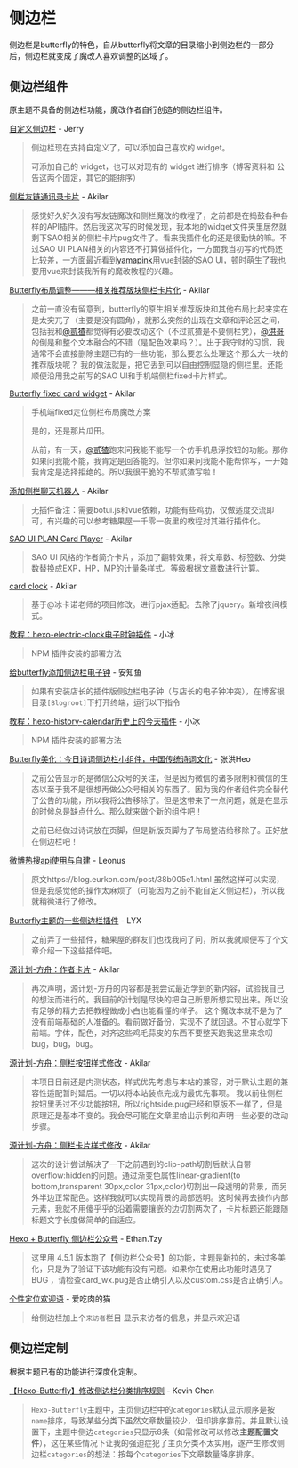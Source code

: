 # 侧边栏

侧边栏是butterfly的特色，自从butterfly将文章的目录缩小到侧边栏的一部分后，侧边栏就变成了魔改人喜欢调整的区域了。

## 侧边栏组件

原主题不具备的侧边栏功能，魔改作者自行创造的侧边栏组件。

[自定义侧边栏](https://butterfly.js.org/posts/ea33ab97/) - Jerry

> 侧边栏现在支持自定义了，可以添加自己喜欢的 widget。
>
> 可添加自己的 widget，也可以对现有的 widget 进行排序（博客资料和 公告这两个固定，其它的能排序）

[侧栏友链通讯录卡片](https://akilar.top/posts/e7d99b48/) - Akilar

> 感觉好久好久没有写友链魔改和侧栏魔改的教程了，之前都是在捣鼓各种各样的API插件。然后我这次写的时候发现，我本地的widget文件夹里居然就剩下SAO相关的侧栏卡片pug文件了。看来我插件化的还是很勤快的嘛。不过SAO UI PLAN相关的内容还不打算做插件化，一方面我当初写的代码还比较差，一方面最近看到[yamapink](https://yamapink.com/)用vue封装的SAO UI，顿时萌生了我也要用vue来封装我所有的魔改教程的兴趣。

[Butterfly布局调整———相关推荐版块侧栏卡片化](https://akilar.top/posts/194e1534/) - Akilar

> 之前一直没有留意到，butterfly的原生相关推荐版块和其他布局比起来实在是太突兀了（主要是没有圆角），就那么突然的出现在文章和评论区之间，包括我和[@贰猹](https://noionion.top/)都觉得有必要改动这个（不过贰猹是不要侧栏党），[@洪哥](https://blog.zhheo.com/)的倒是和整个文本融合的不错（是配色效果吗？）。出于我守财的习惯，我通常不会直接删除主题已有的一些功能，那么要怎么处理这个那么大一块的推荐版块呢？
> 我的做法就是，把它丢到可以自由控制显隐的侧栏里。还能顺便沿用我之前写的SAO UI和手机端侧栏fixed卡片样式。

[Butterfly fixed card widget](https://akilar.top/posts/451ac5f8/) - Akilar

> 手机端fixed定位侧栏布局魔改方案
>
> 是的，还是那片瓜田。
>
> 从前，有一天，[@贰猹](https://noionion.top/)跑来问我能不能写一个仿手机悬浮按钮的功能。那你如果问我能不能，我肯定是回答能的。但你如果问我能不能帮你写，一开始我肯定是选择拒绝的。所以我很干脆的不帮贰猹写啦！

[添加侧栏聊天机器人](https://akilar.top/posts/9dc1acf8/) - Akilar

> 无插件备注：需要botui.js和vue依赖，功能有些鸡肋，仅做适度交流即可，有兴趣的可以参考糖果屋一千零一夜里的教程对其进行插件化。

[SAO UI PLAN Card Player](https://akilar.top/posts/8e1264d1/) - Akilar

> SAO UI 风格的作者简介卡片，添加了翻转效果，将文章数、标签数、分类数替换成EXP，HP，MP的计量条样式。等级根据文章数进行计算。

[card clock](https://akilar.top/posts/4e39cf4a/) - Akilar

> 基于@冰卡诺老师的项目修改。进行pjax适配。去除了jquery。新增夜间模式。

[教程：hexo-electric-clock电子时钟插件](https://zfe.space/post/hexo-electric-clock.html) - 小冰

> NPM 插件安装的部署方法

[给butterfly添加侧边栏电子钟](https://anzhiy.cn/posts/fc18.html) - 安知鱼

> 如果有安装店长的插件版侧边栏电子钟（与店长的电子钟冲突），在博客根目录`[Blogroot]`下打开终端，运行以下指令

[教程：hexo-history-calendar历史上的今天插件](https://zfe.space/post/hexo-history-calendar.html) - 小冰

> NPM 插件安装的部署方法

[Butterfly美化：今日诗词侧边栏小组件，中国传统诗词文化](https://blog.zhheo.com/p/2ed9d8dd.html) - 张洪Heo

> 之前公告显示的是微信公众号的关注，但是因为微信的诸多限制和微信的生态以至于我不是很想再做公众号相关的东西了。因为我的作者组件完全替代了公告的功能，所以我将公告移除了。但是这带来了一点问题，就是在显示的时候总是缺点什么。那么就来做个新的组件吧！
>
> 之前已经做过诗词放在页脚，但是新版页脚为了布局整洁给移除了。正好放在侧边栏吧！

[微博热搜api使用与自建](https://blog.leonus.cn/2022/weibo.html) - Leonus

> 原文https://blog.eurkon.com/post/38b005e1.html
> 虽然这样可以实现，但是我感觉他的操作太麻烦了（可能因为之前不能自定义侧边栏），所以我就稍微进行了修改。

[Butterfly主题的一些侧边栏插件](https://yisous.xyz/posts/4ae2ec41/) - LYX

> 之前弄了一些插件，糖果屋的群友们也找我问了问，所以我就顺便写了个文章介绍一下这些插件吧。

[源计划-方舟：作者卡片](https://akilar.top/posts/f08df520/) - Akilar

> 再次声明，源计划-方舟的内容都是我尝试最近学到的新内容，试验我自己的想法而进行的。我目前的计划是尽快的把自己所思所想实现出来。所以没有足够的精力去把教程做成小白也能看懂的样子。
> 这个魔改本就不是为了没有前端基础的人准备的。看前做好备份，实现不了就回退。不甘心就学下前端。字体，配色，对齐这些鸡毛蒜皮的东西不要整天跑我这里来念叨bug，bug，bug。

[源计划-方舟：侧栏按钮样式修改](https://akilar.top/posts/89a3474c/) - Akilar

> 本项目目前还是内测状态，样式优先考虑与本站的兼容，对于默认主题的兼容性适配暂时延后。一切以将本站装点完成为最优先事项。
> 我以前往侧栏按钮里丢过不少功能按钮，所以rightside.pug已经和原版不一样了，但是原理还是基本不变的。我会尽可能在文章里给出示例和声明一些必要的改动步骤。

[源计划-方舟：侧栏卡片样式修改](https://akilar.top/posts/70bdebb6/) - Akilar

> 这次的设计尝试解决了一下之前遇到的clip-path切割后默认自带overflow:hidden的问题。通过渐变色属性linear-gradient(to bottom,transparent 30px,color 31px,color)切割出一段透明的背景，而另外半边正常配色。这样我就可以实现背景的局部透明。这时候再去操作内部元素，我就不用傻乎乎的沿着需要镶嵌的边切割两次了，卡片标题还能跟随标题文字长度做简单的自适应。

[Hexo + Butterfly 侧边栏公众号](https://tzy1997.com/articles/hexo1618/) - Ethan.Tzy

> 这里用 4.5.1 版本跑了【侧边栏公众号】的功能，主题是新拉的，未过多美化，只是为了验证下该功能有没有问题。如果你在使用此功能时遇见了 BUG ，请检查card_wx.pug是否正确引入以及custom.css是否正确引入。

[个性定位欢迎语](https://meuicat.com/blog/42/#%E4%B8%AA%E6%80%A7%E5%AE%9A%E4%BD%8D%E6%AC%A2%E8%BF%8E%E8%AF%AD) - 爱吃肉的猫

> 给侧边栏加上个`来访者`栏目
> 显示来访者的信息，并显示欢迎语

## 侧边栏定制

根据主题已有的功能进行深度化定制。

[【Hexo-Butterfly】修改侧边栏分类排序规则](https://sheerkvc.top/2022/09/05/17.sidebarReSort/) - Kevin Chen

> `Hexo-Butterfly`主题中，主页侧边栏中的`categories`默认显示顺序是按`name`排序，导致某些分类下虽然文章数量较少，但却排序靠前。并且默认设置下，主题中侧边`categories`只显示8条（如需修改可以修改**主题配置文件**），这在某些情况下让我的强迫症犯了主页分类不太实用，遂产生修改侧边栏`categories`的想法：按每个`categories`下文章数量降序排序。
